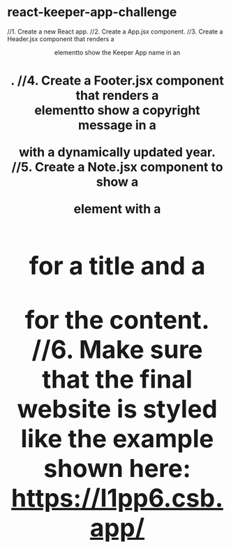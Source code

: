 # react-keeper-app-challenge

//1. Create a new React app.
//2. Create a App.jsx component.
//3. Create a Header.jsx component that renders a <header> elementto show the Keeper App name in an <h1>.
//4. Create a Footer.jsx component that renders a <footer> elementto show a copyright message in a <p> with a dynamically updated year.
//5. Create a Note.jsx component to show a <div> element with a<h1> for a title and a <p> for the content.
//6. Make sure that the final website is styled like the example shown here: https://l1pp6.csb.app/
